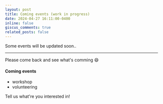 ```yaml
---
layout: post
title: Coming events (work in progress)
date: 2024-04-27 16:11:00-0400
inline: false
giscus_comments: true
related_posts: false
---
```


Some events will be updated soon..

***

Please come back and see what's comming :smile:
#### Coming events

<ul>
    <li>workshop</li>
    <li>volunteering</li>
</ul>

Tell us what're you interested in!
